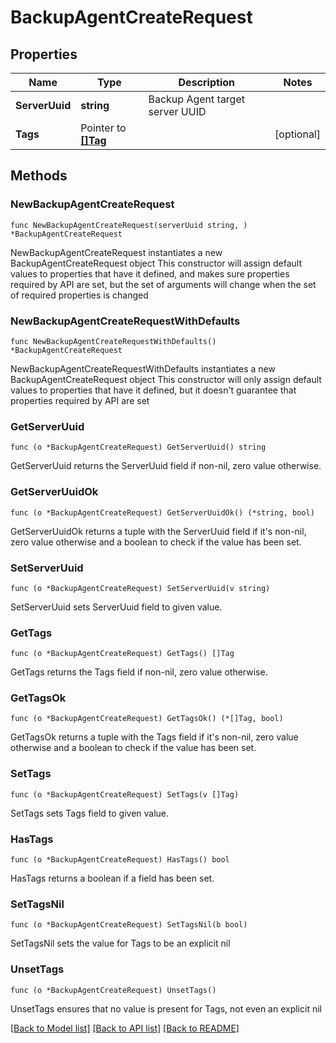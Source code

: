 # BackupAgentCreateRequest

## Properties

Name | Type | Description | Notes
------------ | ------------- | ------------- | -------------
**ServerUuid** | **string** | Backup Agent target server UUID | 
**Tags** | Pointer to [**[]Tag**](Tag.md) |  | [optional] 

## Methods

### NewBackupAgentCreateRequest

`func NewBackupAgentCreateRequest(serverUuid string, ) *BackupAgentCreateRequest`

NewBackupAgentCreateRequest instantiates a new BackupAgentCreateRequest object
This constructor will assign default values to properties that have it defined,
and makes sure properties required by API are set, but the set of arguments
will change when the set of required properties is changed

### NewBackupAgentCreateRequestWithDefaults

`func NewBackupAgentCreateRequestWithDefaults() *BackupAgentCreateRequest`

NewBackupAgentCreateRequestWithDefaults instantiates a new BackupAgentCreateRequest object
This constructor will only assign default values to properties that have it defined,
but it doesn't guarantee that properties required by API are set

### GetServerUuid

`func (o *BackupAgentCreateRequest) GetServerUuid() string`

GetServerUuid returns the ServerUuid field if non-nil, zero value otherwise.

### GetServerUuidOk

`func (o *BackupAgentCreateRequest) GetServerUuidOk() (*string, bool)`

GetServerUuidOk returns a tuple with the ServerUuid field if it's non-nil, zero value otherwise
and a boolean to check if the value has been set.

### SetServerUuid

`func (o *BackupAgentCreateRequest) SetServerUuid(v string)`

SetServerUuid sets ServerUuid field to given value.


### GetTags

`func (o *BackupAgentCreateRequest) GetTags() []Tag`

GetTags returns the Tags field if non-nil, zero value otherwise.

### GetTagsOk

`func (o *BackupAgentCreateRequest) GetTagsOk() (*[]Tag, bool)`

GetTagsOk returns a tuple with the Tags field if it's non-nil, zero value otherwise
and a boolean to check if the value has been set.

### SetTags

`func (o *BackupAgentCreateRequest) SetTags(v []Tag)`

SetTags sets Tags field to given value.

### HasTags

`func (o *BackupAgentCreateRequest) HasTags() bool`

HasTags returns a boolean if a field has been set.

### SetTagsNil

`func (o *BackupAgentCreateRequest) SetTagsNil(b bool)`

 SetTagsNil sets the value for Tags to be an explicit nil

### UnsetTags
`func (o *BackupAgentCreateRequest) UnsetTags()`

UnsetTags ensures that no value is present for Tags, not even an explicit nil

[[Back to Model list]](../README.md#documentation-for-models) [[Back to API list]](../README.md#documentation-for-api-endpoints) [[Back to README]](../README.md)


